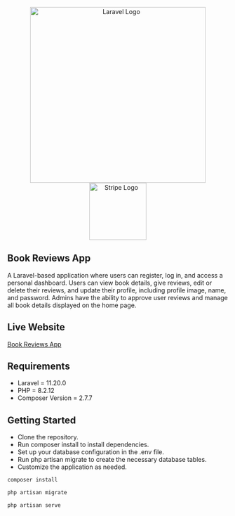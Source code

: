 <p align="center">
    <a href="https://laravel.com" target="_blank" style="display: inline-block;">
        <img src="https://raw.githubusercontent.com/laravel/art/master/logo-lockup/5%20SVG/2%20CMYK/1%20Full%20Color/laravel-logolockup-cmyk-red.svg" width="400" alt="Laravel Logo">
    </a>
    <a href="https://stripe.com" target="_blank" style="display: inline-block;">
        <img src="https://stripe.com/img/v3/home/twitter.png" width="130" alt="Stripe Logo">
    </a>
</p>

## Book Reviews App

A Laravel-based application where users can register, log in, and access a personal dashboard. Users can view book details, give reviews, edit or delete their reviews, and update their profile, including profile image, name, and password. Admins have the ability to approve user reviews and manage all book details displayed on the home page.

## Live Website
[Book Reviews App](https://book-reviews.lovestoblog.com)

## Requirements
-  Laravel = 11.20.0
-  PHP = 8.2.12
-  Composer Version = 2.7.7

## Getting Started
-  Clone the repository.
-  Run composer install to install dependencies.
-  Set up your database configuration in the .env file.
-  Run php artisan migrate to create the necessary database tables.
-  Customize the application as needed.

```javascript
composer install
```

```javascript
php artisan migrate
```

```javascript
php artisan serve
```
